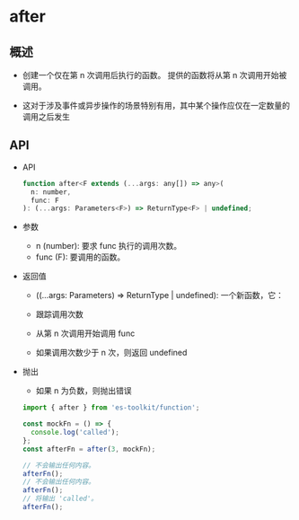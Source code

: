 # after

## 概述

+ 创建一个仅在第 n 次调用后执行的函数。 提供的函数将从第 n 次调用开始被调用。

+ 这对于涉及事件或异步操作的场景特别有用，其中某个操作应仅在一定数量的调用之后发生

## API

+ API

  ```js
  function after<F extends (...args: any[]) => any>(
    n: number,
    func: F
  ): (...args: Parameters<F>) => ReturnType<F> | undefined;
  ```

+ 参数

  + n (number): 要求 func 执行的调用次数。
  + func (F): 要调用的函数。

+ 返回值

  + ((...args: Parameters<F>) => ReturnType<F> | undefined): 一个新函数，它：

  + 跟踪调用次数
  + 从第 n 次调用开始调用 func
  + 如果调用次数少于 n 次，则返回 undefined

+ 抛出

  + 如果 n 为负数，则抛出错误

  ```js
  import { after } from 'es-toolkit/function';

  const mockFn = () => {
    console.log('called');
  };
  const afterFn = after(3, mockFn);

  // 不会输出任何内容。
  afterFn();
  // 不会输出任何内容。
  afterFn();
  // 将输出 'called'。
  afterFn();
  ```

